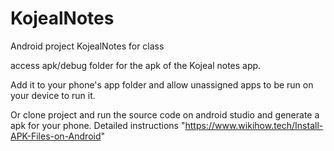 # KojealNotes
Android project KojealNotes for class


access apk/debug folder for the apk of the Kojeal notes app.

Add it to your phone's app folder and allow unassigned apps to be run on your device to run it.

Or clone project and run the source code on android studio and generate a apk for your phone.
Detailed instructions "https://www.wikihow.tech/Install-APK-Files-on-Android"
